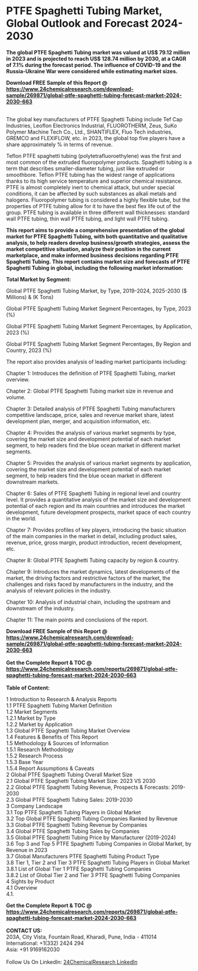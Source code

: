 <h1>PTFE Spaghetti Tubing Market, Global Outlook and Forecast 2024-2030</h1><p><strong>The global PTFE Spaghetti Tubing market was valued at US$ 79.12 million in 2023 and is projected to reach US$ 128.74 million by 2030, at a CAGR of 7.1% during the forecast period. The influence of COVID-19 and the Russia-Ukraine War were considered while estimating market sizes.</strong></p><p>
</p><p></p><div><b>Download FREE Sample of this Report @ 
            <a href="https://www.24chemicalresearch.com/download-sample/269871/global-ptfe-spaghetti-tubing-forecast-market-2024-2030-663">
            https://www.24chemicalresearch.com/download-sample/269871/global-ptfe-spaghetti-tubing-forecast-market-2024-2030-663</a></b></div><br><p>
</p><p>The global key manufacturers of PTFE Spaghetti Tubing include Tef Cap Industries, Leoflon Electronics Industrial, FLUOROTHERM, Zeus, SuKo Polymer Machine Tech Co., Ltd., SHANTIFLEX, Fluo Tech industries, GREMCO and FLEXIFLOW, etc. in 2023, the global top five players have a share approximately % in terms of revenue.</p><p>
Teflon PTFE spaghetti tubing (polytetrafluoroethylene) was the first and most common of the extruded fluoropolymer products. Spaghetti tubing is a term that describes smaller-diameter tubing, just like extruded or smoothbore. Teflon PTFE tubing has the widest range of applications thanks to its high service temperature and superior chemical resistance. PTFE is almost completely inert to chemical attack, but under special conditions, it can be affected by such substances as alkali metals and halogens. Fluoropolymer tubing is considered a highly flexible tube, but the properties of PTFE tubing allow for it to have the best flex life out of the group. PTFE tubing is available in three different wall thicknesses: standard wall PTFE tubing, thin wall PTFE tubing, and light wall PTFE tubing.</p><p>
<strong>This report aims to provide a comprehensive presentation of the global market for PTFE Spaghetti Tubing, with both quantitative and qualitative analysis, to help readers develop business/growth strategies, assess the market competitive situation, analyze their position in the current marketplace, and make informed business decisions regarding PTFE Spaghetti Tubing. This report contains market size and forecasts of PTFE Spaghetti Tubing in global, including the following market information:</strong></p><p>
</p><p>
<strong>Total Market by Segment:</strong></p><p>
Global PTFE Spaghetti Tubing Market, by Type, 2019-2024, 2025-2030 ($ Millions) &amp; (K Tons)</p><p>
Global PTFE Spaghetti Tubing Market Segment Percentages, by Type, 2023 (%)</p><p>
</p><p>
Global PTFE Spaghetti Tubing Market Segment Percentages, by Application, 2023 (%)</p><p>
</p><p>
Global PTFE Spaghetti Tubing Market Segment Percentages, By Region and Country, 2023 (%)</p><p>
</p><p>
The report also provides analysis of leading market participants including:</p><p>
</p><p>
</p><p>
Chapter 1: Introduces the definition of PTFE Spaghetti Tubing, market overview.</p><p>
Chapter 2: Global PTFE Spaghetti Tubing market size in revenue and volume.</p><p>
Chapter 3: Detailed analysis of PTFE Spaghetti Tubing manufacturers competitive landscape, price, sales and revenue market share, latest development plan, merger, and acquisition information, etc.</p><p>
Chapter 4: Provides the analysis of various market segments by type, covering the market size and development potential of each market segment, to help readers find the blue ocean market in different market segments.</p><p>
Chapter 5: Provides the analysis of various market segments by application, covering the market size and development potential of each market segment, to help readers find the blue ocean market in different downstream markets.</p><p>
Chapter 6: Sales of PTFE Spaghetti Tubing in regional level and country level. It provides a quantitative analysis of the market size and development potential of each region and its main countries and introduces the market development, future development prospects, market space of each country in the world.</p><p>
Chapter 7: Provides profiles of key players, introducing the basic situation of the main companies in the market in detail, including product sales, revenue, price, gross margin, product introduction, recent development, etc.</p><p>
Chapter 8: Global PTFE Spaghetti Tubing capacity by region &amp; country.</p><p>
Chapter 9: Introduces the market dynamics, latest developments of the market, the driving factors and restrictive factors of the market, the challenges and risks faced by manufacturers in the industry, and the analysis of relevant policies in the industry.</p><p>
Chapter 10: Analysis of industrial chain, including the upstream and downstream of the industry.</p><p>
Chapter 11: The main points and conclusions of the report.</p><div><b>Download FREE Sample of this Report @ 
            <a href="https://www.24chemicalresearch.com/download-sample/269871/global-ptfe-spaghetti-tubing-forecast-market-2024-2030-663">
            https://www.24chemicalresearch.com/download-sample/269871/global-ptfe-spaghetti-tubing-forecast-market-2024-2030-663</a></b></div><br><div><b>Get the Complete Report & TOC @ 
            <a href="https://www.24chemicalresearch.com/reports/269871/global-ptfe-spaghetti-tubing-forecast-market-2024-2030-663">
            https://www.24chemicalresearch.com/reports/269871/global-ptfe-spaghetti-tubing-forecast-market-2024-2030-663</a></b></div><br>
            <b>Table of Content:</b><p>1 Introduction to Research & Analysis Reports<br />
    1.1 PTFE Spaghetti Tubing Market Definition<br />
    1.2 Market Segments<br />
        1.2.1 Market by Type<br />
        1.2.2 Market by Application<br />
    1.3 Global PTFE Spaghetti Tubing Market Overview<br />
    1.4 Features & Benefits of This Report<br />
    1.5 Methodology & Sources of Information<br />
        1.5.1 Research Methodology<br />
        1.5.2 Research Process<br />
        1.5.3 Base Year<br />
        1.5.4 Report Assumptions & Caveats<br />
2 Global PTFE Spaghetti Tubing Overall Market Size<br />
    2.1 Global PTFE Spaghetti Tubing Market Size: 2023 VS 2030<br />
    2.2 Global PTFE Spaghetti Tubing Revenue, Prospects & Forecasts: 2019-2030<br />
    2.3 Global PTFE Spaghetti Tubing Sales: 2019-2030<br />
3 Company Landscape<br />
    3.1 Top PTFE Spaghetti Tubing Players in Global Market<br />
    3.2 Top Global PTFE Spaghetti Tubing Companies Ranked by Revenue<br />
    3.3 Global PTFE Spaghetti Tubing Revenue by Companies<br />
    3.4 Global PTFE Spaghetti Tubing Sales by Companies<br />
    3.5 Global PTFE Spaghetti Tubing Price by Manufacturer (2019-2024)<br />
    3.6 Top 3 and Top 5 PTFE Spaghetti Tubing Companies in Global Market, by Revenue in 2023<br />
    3.7 Global Manufacturers PTFE Spaghetti Tubing Product Type<br />
    3.8 Tier 1, Tier 2 and Tier 3 PTFE Spaghetti Tubing Players in Global Market<br />
        3.8.1 List of Global Tier 1 PTFE Spaghetti Tubing Companies<br />
        3.8.2 List of Global Tier 2 and Tier 3 PTFE Spaghetti Tubing Companies<br />
4 Sights by Product<br />
    4.1 Overview<br />
        4.1.</p><div><b>Get the Complete Report & TOC @ 
            <a href="https://www.24chemicalresearch.com/reports/269871/global-ptfe-spaghetti-tubing-forecast-market-2024-2030-663">
            https://www.24chemicalresearch.com/reports/269871/global-ptfe-spaghetti-tubing-forecast-market-2024-2030-663</a></b></div><br><b>CONTACT US:</b><br>
            203A, City Vista, Fountain Road, Kharadi, Pune, India - 411014<br>
            International: +1(332) 2424 294<br>
            Asia: +91 9169162030 <br><br>
            Follow Us On LinkedIn: <a href="https://www.linkedin.com/company/24chemicalresearch/">24ChemicalResearch LinkedIn</a>